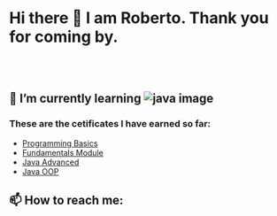 # Hi there 👋 I am Roberto. Thank you for coming by. 
<br>
<br>

## 🌱 I’m currently learning ![java image](https://user-images.githubusercontent.com/100959760/232734503-7bbc4d9e-da70-4073-88de-3ffad79a6ccd.png)


### These are the cetificates I have earned so far: 
-  [Programming Basics](https://softuni.bg/certificates/details/125160/ade37b33)
-  [Fundamentals Module](https://softuni.bg/certificates/details/169293/1fb49d57)
-  [Java Advanced](https://softuni.bg/certificates/details/161836/67400029)
-  [Java OOP](https://softuni.bg/certificates/details/168988/1526a52d)

## 📫 How to reach me:


<!--
**RobSunnn/RobSunnn** is a ✨ _special_ ✨ repository because its `README.md` (this file) appears on your GitHub profile.

Here are some ideas to get you started:

- 🔭 I’m currently working on ...
- 🌱 I’m currently learning ...
- 👯 I’m looking to collaborate on ...
- 🤔 I’m looking for help with ...
- 💬 Ask me about ...
- 📫 How to reach me: ...
- 😄 Pronouns: ...
- ⚡ Fun fact: ...
-->
